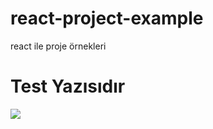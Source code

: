 # react-project-example
react ile proje örnekleri
<h1>Test Yazısıdır</h1>

<img src="https://th.bing.com/th/id/OIP.uvJgkzb7kvYoin9qf_ov5QHaFj?pid=ImgDet&rs=1" />
